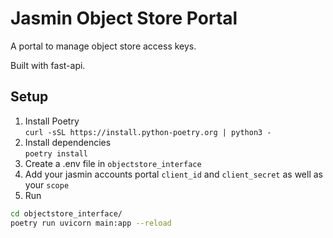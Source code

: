 # Jasmin Object Store Portal
A portal to manage object store access keys.

Built with fast-api.

## Setup
1. Install Poetry  
`curl -sSL https://install.python-poetry.org | python3 -`
2. Install dependencies  
`poetry install`
3. Create a .env file in `objectstore_interface`  
4. Add your jasmin accounts portal `client_id` and `client_secret` as well as your `scope`
5. Run  
```bash
cd objectstore_interface/
poetry run uvicorn main:app --reload
```